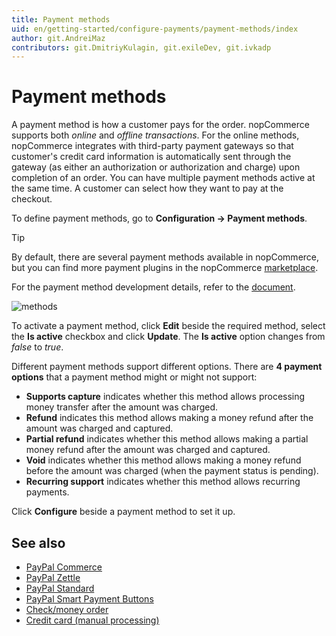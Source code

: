 ```yaml
---
title: Payment methods
uid: en/getting-started/configure-payments/payment-methods/index
author: git.AndreiMaz
contributors: git.DmitriyKulagin, git.exileDev, git.ivkadp
---
```


# Payment methods

A payment method is how a customer pays for the order. nopCommerce supports both *online* and *offline transactions*. For the online methods, nopCommerce integrates with third-party payment gateways so that customer's credit card information is automatically sent through the gateway (as either an authorization or authorization and charge) upon completion of an order. You can have multiple payment methods active at the same time. A customer can select how they want to pay at the checkout.

To define payment methods, go to **Configuration →  Payment methods**.

> [!TIP]
>
> By default, there are several payment methods available in nopCommerce, but you can find more payment plugins in the nopCommerce [marketplace](https://www.nopcommerce.com/marketplace).

For the payment method development details, refer to the [document](xref:en/developer/plugins/payment-method).

![methods](_static/index/payment-methods.jpg)

To activate a payment method, click **Edit** beside the required method, select the **Is active** checkbox and click **Update**. The **Is active** option changes from *false* to *true*.

 Different payment methods support different options. There are **4 payment options** that a payment method might or might not support:

* **Supports capture** indicates whether this method allows processing money transfer after the amount was charged.
* **Refund** indicates this method allows making a money refund after the amount was charged and captured.
* **Partial refund** indicates whether this method allows making a partial money refund after the amount was charged and captured.
* **Void** indicates whether this method allows making a money refund before the amount was charged (when the payment status is pending).
* **Recurring support** indicates whether this method allows recurring payments.

Click **Configure** beside a payment method to set it up.

## See also

* [PayPal Commerce](xref:en/getting-started/configure-payments/payment-methods/paypal-commerce)
* [PayPal Zettle](xref:en/getting-started/configure-payments/payment-methods/paypal-zettle)
* [PayPal Standard](xref:en/getting-started/configure-payments/payment-methods/paypal-standard)
* [PayPal Smart Payment Buttons](xref:en/getting-started/configure-payments/payment-methods/paypal-smart-payment-buttons)
* [Check/money order](xref:en/getting-started/configure-payments/payment-methods/check-money-order)
* [Credit card (manual processing)](xref:en/getting-started/configure-payments/payment-methods/credit-card-manual-processing)